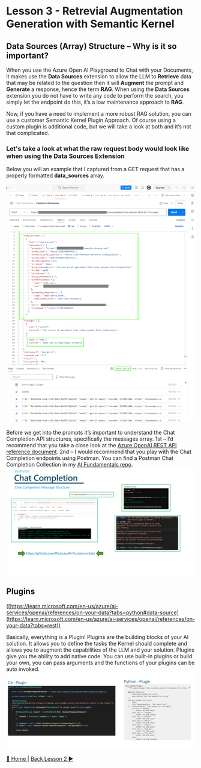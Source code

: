 # Lesson 3 - Retrevial Augmentation Generation with Semantic Kernel
## Data Sources (Array) Structure – Why is it so important?
When you use the Azure Open AI Playground to Chat with your Documents, it makes use the **Data Sources** extension to allow the LLM to **Retrieve** data that may be related to the question then it will **Augment** the prompt and **Generate** a response, hence the term **RAG**.  When using the **Data Sources** extension you do not have to write any code to perform the search, you simply let the endpoint do this, it’s a low maintenance approach to **RAG**.  

Now, if you have a need to implement a more robust RAG solution, you can use a customer Semantic Kernel Plugin Approach.  Of course using a custom plugin is additional code, but we will take a look at both and it’s not that complicated.

### Let's take a look at what the raw request body would look like when using the Data Sources Extension
Below you will an example that I captured from a GET request that has a properly formatted **data_sources** array.

![DataSourcesArray](/assets/images/SK-WithDataSourceRAG.png)

Before we get into the prompts it’s important to understand the Chat Completion API structures, specifically the messages array.  1st – I’d recommend that you take a close look at the [Azure OpenAI REST API reference document](https://learn.microsoft.com/en-us/azure/ai-services/openai/reference).  2nd – I would recommend that you play with the Chat Completion endpoints using Postman.  You can find a Postman Chat Completion Collection in my [AI Fundamentals repo](https://github.com/Rickcau/AI-Fundamentals).
![ChatCompletions](/assets/images/ChatCompletion.png)

## Plugins

([https://learn.microsoft.com/en-us/azure/ai-services/openai/references/on-your-data?tabs=python#data-source](https://learn.microsoft.com/en-us/azure/ai-services/openai/references/on-your-data?tabs=rest))


Basically, everything is a Plugin!  Plugins are the building blocks of your AI solution.  It allows you to define the tasks the Kernel should complete and allows you to augment the capabilities of the LLM and your solution.  Plugins give you the ability to add native code.  You can use built-in plugins or build your own, you can pass arguments and the functions of your plugins can be auto invoked.
![Plugins](/assets/images/Plugins.png)

[🔼 Home ](/README.md) | [Back Lesson 2 ▶](/lessons/lesson-2/README.md)
